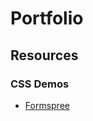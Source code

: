 # Portfolio

## Resources
### CSS Demos
* [Formspree](https://codepen.io/lisaann/pen/beeGqb?editors=1100)
